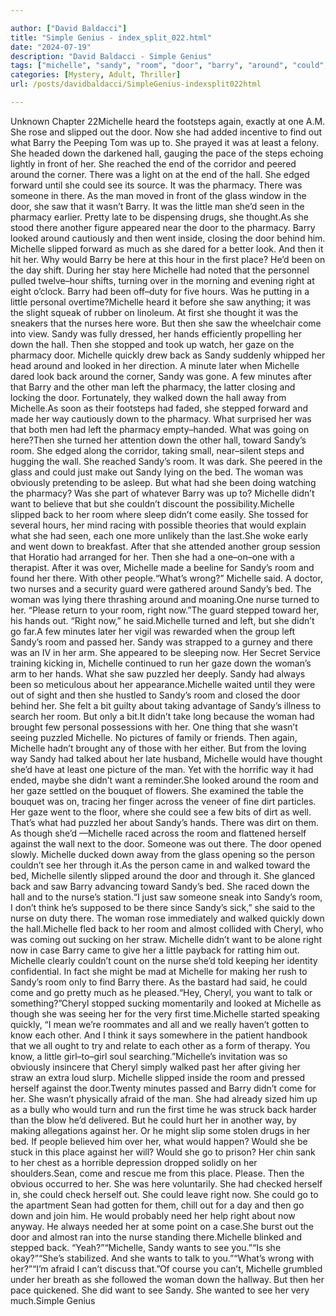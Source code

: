 ```yaml
---

author: ["David Baldacci"]
title: "Simple Genius - index_split_022.html"
date: "2024-07-19"
description: "David Baldacci - Simple Genius"
tags: ["michelle", "sandy", "room", "door", "barry", "around", "could", "pharmacy", "would", "nurse", "back", "want", "hall", "see", "saw", "right", "woman", "slipped", "man", "come", "bed", "go", "one", "little", "looked"]
categories: [Mystery, Adult, Thriller]
url: /posts/davidbaldacci/SimpleGenius-indexsplit022html

---
```



Unknown
Chapter 22Michelle heard the footsteps again, exactly at one A.M. She rose and slipped out the door. Now she had added incentive to find out what Barry the Peeping Tom was up to. She prayed it was at least a felony. She headed down the darkened hall, gauging the pace of the steps echoing lightly in front of her. She reached the end of the corridor and peered around the corner. There was a light on at the end of the hall. She edged forward until she could see its source. It was the pharmacy. There was someone in there. As the man moved in front of the glass window in the door, she saw that it wasn’t Barry. It was the little man she’d seen in the pharmacy earlier. Pretty late to be dispensing drugs, she thought.As she stood there another figure appeared near the door to the pharmacy. Barry looked around cautiously and then went inside, closing the door behind him. Michelle slipped forward as much as she dared for a better look. And then it hit her. Why would Barry be here at this hour in the first place? He’d been on the day shift. During her stay here Michelle had noted that the personnel pulled twelve–hour shifts, turning over in the morning and evening right at eight o’clock. Barry had been off–duty for five hours. Was he putting in a little personal overtime?Michelle heard it before she saw anything; it was the slight squeak of rubber on linoleum. At first she thought it was the sneakers that the nurses here wore. But then she saw the wheelchair come into view. Sandy was fully dressed, her hands efficiently propelling her down the hall. Then she stopped and took up watch, her gaze on the pharmacy door. Michelle quickly drew back as Sandy suddenly whipped her head around and looked in her direction. A minute later when Michelle dared look back around the corner, Sandy was gone. A few minutes after that Barry and the other man left the pharmacy, the latter closing and locking the door. Fortunately, they walked down the hall away from Michelle.As soon as their footsteps had faded, she stepped forward and made her way cautiously down to the pharmacy. What surprised her was that both men had left the pharmacy empty–handed. What was going on here?Then she turned her attention down the other hall, toward Sandy’s room. She edged along the corridor, taking small, near–silent steps and hugging the wall. She reached Sandy’s room. It was dark. She peered in the glass and could just make out Sandy lying on the bed. The woman was obviously pretending to be asleep. But what had she been doing watching the pharmacy? Was she part of whatever Barry was up to? Michelle didn’t want to believe that but she couldn’t discount the possibility.Michelle slipped back to her room where sleep didn’t come easily. She tossed for several hours, her mind racing with possible theories that would explain what she had seen, each one more unlikely than the last.She woke early and went down to breakfast. After that she attended another group session that Horatio had arranged for her. Then she had a one–on–one with a therapist. After it was over, Michelle made a beeline for Sandy’s room and found her there. With other people.“What’s wrong?” Michelle said. A doctor, two nurses and a security guard were gathered around Sandy’s bed. The woman was lying there thrashing around and moaning.One nurse turned to her. “Please return to your room, right now.”The guard stepped toward her, his hands out. “Right now,” he said.Michelle turned and left, but she didn’t go far.A few minutes later her vigil was rewarded when the group left Sandy’s room and passed her. Sandy was strapped to a gurney and there was an IV in her arm. She appeared to be sleeping now. Her Secret Service training kicking in, Michelle continued to run her gaze down the woman’s arm to her hands. What she saw puzzled her deeply. Sandy had always been so meticulous about her appearance.Michelle waited until they were out of sight and then she hustled to Sandy’s room and closed the door behind her. She felt a bit guilty about taking advantage of Sandy’s illness to search her room. But only a bit.It didn’t take long because the woman had brought few personal possessions with her. One thing that she wasn’t seeing puzzled Michelle. No pictures of family or friends. Then again, Michelle hadn’t brought any of those with her either. But from the loving way Sandy had talked about her late husband, Michelle would have thought she’d have at least one picture of the man. Yet with the horrific way it had ended, maybe she didn’t want a reminder.She looked around the room and her gaze settled on the bouquet of flowers. She examined the table the bouquet was on, tracing her finger across the veneer of fine dirt particles. Her gaze went to the floor, where she could see a few bits of dirt as well. That’s what had puzzled her about Sandy’s hands. There was dirt on them. As though she’d —Michelle raced across the room and flattened herself against the wall next to the door. Someone was out there. The door opened slowly. Michelle ducked down away from the glass opening so the person couldn’t see her through it.As the person came in and walked toward the bed, Michelle silently slipped around the door and through it. She glanced back and saw Barry advancing toward Sandy’s bed. She raced down the hall and to the nurse’s station.“I just saw someone sneak into Sandy’s room, I don’t think he’s supposed to be there since Sandy’s sick,” she said to the nurse on duty there. The woman rose immediately and walked quickly down the hall.Michelle fled back to her room and almost collided with Cheryl, who was coming out sucking on her straw. Michelle didn’t want to be alone right now in case Barry came to give her a little payback for ratting him out. Michelle clearly couldn’t count on the nurse she’d told keeping her identity confidential. In fact she might be mad at Michelle for making her rush to Sandy’s room only to find Barry there. As the bastard had said, he could come and go pretty much as he pleased.“Hey, Cheryl, you want to talk or something?”Cheryl stopped sucking momentarily and looked at Michelle as though she was seeing her for the very first time.Michelle started speaking quickly, “I mean we’re roommates and all and we really haven’t gotten to know each other. And I think it says somewhere in the patient handbook that we all ought to try and relate to each other as a form of therapy. You know, a little girl–to–girl soul searching.”Michelle’s invitation was so obviously insincere that Cheryl simply walked past her after giving her straw an extra loud slurp. Michelle slipped inside the room and pressed herself against the door.Twenty minutes passed and Barry didn’t come for her. She wasn’t physically afraid of the man. She had already sized him up as a bully who would turn and run the first time he was struck back harder than the blow he’d delivered. But he could hurt her in another way, by making allegations against her. Or he might slip some stolen drugs in her bed. If people believed him over her, what would happen? Would she be stuck in this place against her will? Would she go to prison? Her chin sank to her chest as a horrible depression dropped solidly on her shoulders.Sean, come and rescue me from this place. Please. Then the obvious occurred to her. She was here voluntarily. She had checked herself in, she could check herself out. She could leave right now. She could go to the apartment Sean had gotten for them, chill out for a day and then go down and join him. He would probably need her help right about now anyway. He always needed her at some point on a case.She burst out the door and almost ran into the nurse standing there.Michelle blinked and stepped back. “Yeah?”“Michelle, Sandy wants to see you.”“Is she okay?”“She’s stabilized. And she wants to talk to you.”“What’s wrong with her?”“I’m afraid I can’t discuss that.”Of course you can’t, Michelle grumbled under her breath as she followed the woman down the hallway. But then her pace quickened. She did want to see Sandy. She wanted to see her very much.Simple Genius
